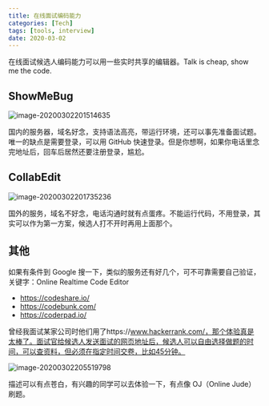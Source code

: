 ```yaml
---
title: 在线面试编码能力
categories: [Tech]
tags: [tools, interview]
date: 2020-03-02
---
```


在线面试候选人编码能力可以用一些实时共享的编辑器。Talk is cheap, show me the code.

<!-- more -->

## ShowMeBug

![image-20200302201514635](https://tobyqin.github.io/img/image-20200302201514635.png)

国内的服务器，域名好念，支持语法高亮，带运行环境，还可以事先准备面试题。唯一的缺点是需要登录，可以用 GitHub 快速登录。但是你想啊，如果你电话里念完地址后，回车后居然还要注册登录，尴尬。

## CollabEdit

![image-20200302201735236](https://tobyqin.github.io/img/image-20200302201735236.png)

国外的服务，域名不好念，电话沟通时就有点蛋疼。不能运行代码，不用登录，其实可以作为第一方案，候选人打不开时再用上面那个。

## 其他

如果有条件到 Google 搜一下，类似的服务还有好几个，可不可靠需要自己验证，关键字：Online Realtime Code Editor

- https://codeshare.io/
- https://codebunk.com/
- https://coderpad.io/

曾经我面试某家公司时他们用了https://www.hackerrank.com/，那个体验真是太棒了。面试官给候选人发送面试的网页地址后，候选人可以自由选择做题的时间，可以查资料，但必须在指定时间交卷，比如45分钟。

![image-20200302205519798](https://tobyqin.github.io/img/image-20200302205519798.png)

描述可以有点苍白，有兴趣的同学可以去体验一下，有点像 OJ（Online Jude）刷题。
